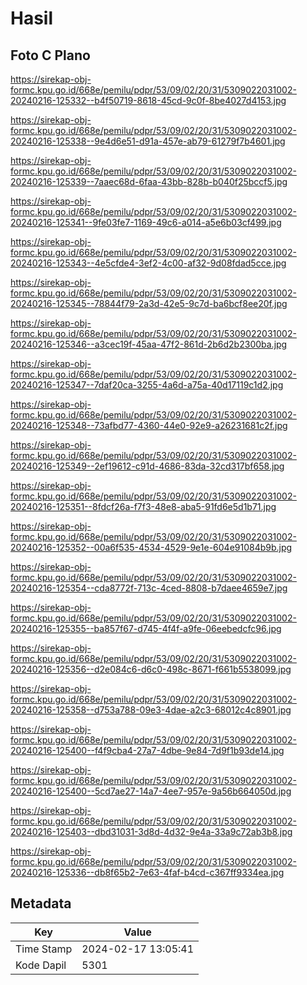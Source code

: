 # Hasil

## Foto C Plano

https://sirekap-obj-formc.kpu.go.id/668e/pemilu/pdpr/53/09/02/20/31/5309022031002-20240216-125332--b4f50719-8618-45cd-9c0f-8be4027d4153.jpg

https://sirekap-obj-formc.kpu.go.id/668e/pemilu/pdpr/53/09/02/20/31/5309022031002-20240216-125338--9e4d6e51-d91a-457e-ab79-61279f7b4601.jpg

https://sirekap-obj-formc.kpu.go.id/668e/pemilu/pdpr/53/09/02/20/31/5309022031002-20240216-125339--7aaec68d-6faa-43bb-828b-b040f25bccf5.jpg

https://sirekap-obj-formc.kpu.go.id/668e/pemilu/pdpr/53/09/02/20/31/5309022031002-20240216-125341--9fe03fe7-1169-49c6-a014-a5e6b03cf499.jpg

https://sirekap-obj-formc.kpu.go.id/668e/pemilu/pdpr/53/09/02/20/31/5309022031002-20240216-125343--4e5cfde4-3ef2-4c00-af32-9d08fdad5cce.jpg

https://sirekap-obj-formc.kpu.go.id/668e/pemilu/pdpr/53/09/02/20/31/5309022031002-20240216-125345--78844f79-2a3d-42e5-9c7d-ba6bcf8ee20f.jpg

https://sirekap-obj-formc.kpu.go.id/668e/pemilu/pdpr/53/09/02/20/31/5309022031002-20240216-125346--a3cec19f-45aa-47f2-861d-2b6d2b2300ba.jpg

https://sirekap-obj-formc.kpu.go.id/668e/pemilu/pdpr/53/09/02/20/31/5309022031002-20240216-125347--7daf20ca-3255-4a6d-a75a-40d17119c1d2.jpg

https://sirekap-obj-formc.kpu.go.id/668e/pemilu/pdpr/53/09/02/20/31/5309022031002-20240216-125348--73afbd77-4360-44e0-92e9-a26231681c2f.jpg

https://sirekap-obj-formc.kpu.go.id/668e/pemilu/pdpr/53/09/02/20/31/5309022031002-20240216-125349--2ef19612-c91d-4686-83da-32cd317bf658.jpg

https://sirekap-obj-formc.kpu.go.id/668e/pemilu/pdpr/53/09/02/20/31/5309022031002-20240216-125351--8fdcf26a-f7f3-48e8-aba5-91fd6e5d1b71.jpg

https://sirekap-obj-formc.kpu.go.id/668e/pemilu/pdpr/53/09/02/20/31/5309022031002-20240216-125352--00a6f535-4534-4529-9e1e-604e91084b9b.jpg

https://sirekap-obj-formc.kpu.go.id/668e/pemilu/pdpr/53/09/02/20/31/5309022031002-20240216-125354--cda8772f-713c-4ced-8808-b7daee4659e7.jpg

https://sirekap-obj-formc.kpu.go.id/668e/pemilu/pdpr/53/09/02/20/31/5309022031002-20240216-125355--ba857f67-d745-4f4f-a9fe-06eebedcfc96.jpg

https://sirekap-obj-formc.kpu.go.id/668e/pemilu/pdpr/53/09/02/20/31/5309022031002-20240216-125356--d2e084c6-d6c0-498c-8671-f661b5538099.jpg

https://sirekap-obj-formc.kpu.go.id/668e/pemilu/pdpr/53/09/02/20/31/5309022031002-20240216-125358--d753a788-09e3-4dae-a2c3-68012c4c8901.jpg

https://sirekap-obj-formc.kpu.go.id/668e/pemilu/pdpr/53/09/02/20/31/5309022031002-20240216-125400--f4f9cba4-27a7-4dbe-9e84-7d9f1b93de14.jpg

https://sirekap-obj-formc.kpu.go.id/668e/pemilu/pdpr/53/09/02/20/31/5309022031002-20240216-125400--5cd7ae27-14a7-4ee7-957e-9a56b664050d.jpg

https://sirekap-obj-formc.kpu.go.id/668e/pemilu/pdpr/53/09/02/20/31/5309022031002-20240216-125403--dbd31031-3d8d-4d32-9e4a-33a9c72ab3b8.jpg

https://sirekap-obj-formc.kpu.go.id/668e/pemilu/pdpr/53/09/02/20/31/5309022031002-20240216-125336--db8f65b2-7e63-4faf-b4cd-c367ff9334ea.jpg


## Metadata

| Key        | Value               |
| ---------- | ------------------- |
| Time Stamp | 2024-02-17 13:05:41 |
| Kode Dapil | 5301                |



